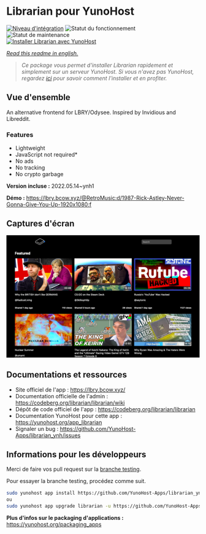 <!--
N.B.: This README was automatically generated by https://github.com/YunoHost/apps/tree/master/tools/README-generator
It shall NOT be edited by hand.
-->

# Librarian pour YunoHost

[![Niveau d'intégration](https://dash.yunohost.org/integration/librarian.svg)](https://dash.yunohost.org/appci/app/librarian) ![Statut du fonctionnement](https://ci-apps.yunohost.org/ci/badges/librarian.status.svg) ![Statut de maintenance](https://ci-apps.yunohost.org/ci/badges/librarian.maintain.svg)  
[![Installer Librarian avec YunoHost](https://install-app.yunohost.org/install-with-yunohost.svg)](https://install-app.yunohost.org/?app=librarian)

*[Read this readme in english.](./README.md)*

> *Ce package vous permet d'installer Librarian rapidement et simplement sur un serveur YunoHost.
Si vous n'avez pas YunoHost, regardez [ici](https://yunohost.org/#/install) pour savoir comment l'installer et en profiter.*

## Vue d'ensemble

An alternative frontend for LBRY/Odysee. Inspired by Invidious and Libreddit.

### Features

- Lightweight
- JavaScript not required*
- No ads
- No tracking
- No crypto garbage


**Version incluse :** 2022.05.14~ynh1

**Démo :** https://lbry.bcow.xyz/@RetroMusic:d/1987-Rick-Astley-Never-Gonna-Give-You-Up-1920x1080:f

## Captures d'écran

![Capture d'écran de Librarian](./doc/screenshots/screeshot.png)

## Documentations et ressources

* Site officiel de l'app : <https://lbry.bcow.xyz/>
* Documentation officielle de l'admin : <https://codeberg.org/librarian/librarian/wiki>
* Dépôt de code officiel de l'app : <https://codeberg.org/librarian/librarian>
* Documentation YunoHost pour cette app : <https://yunohost.org/app_librarian>
* Signaler un bug : <https://github.com/YunoHost-Apps/librarian_ynh/issues>

## Informations pour les développeurs

Merci de faire vos pull request sur la [branche testing](https://github.com/YunoHost-Apps/librarian_ynh/tree/testing).

Pour essayer la branche testing, procédez comme suit.

``` bash
sudo yunohost app install https://github.com/YunoHost-Apps/librarian_ynh/tree/testing --debug
ou
sudo yunohost app upgrade librarian -u https://github.com/YunoHost-Apps/librarian_ynh/tree/testing --debug
```

**Plus d'infos sur le packaging d'applications :** <https://yunohost.org/packaging_apps>
